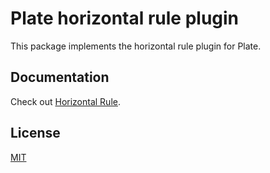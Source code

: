 # Plate horizontal rule plugin

This package implements the horizontal rule plugin for Plate.

## Documentation

Check out [Horizontal Rule](https://platejs.org/docs/horizontal-rule).

## License

[MIT](../../LICENSE)
